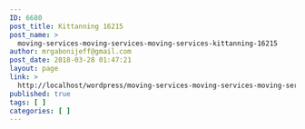 ```yaml
---
ID: 6680
post_title: Kittanning 16215
post_name: >
  moving-services-moving-services-moving-services-kittanning-16215
author: mrgabonijeff@gmail.com
post_date: 2018-03-28 01:47:21
layout: page
link: >
  http://localhost/wordpress/moving-services-moving-services-moving-services-kittanning-16215/
published: true
tags: [ ]
categories: [ ]
---
```

